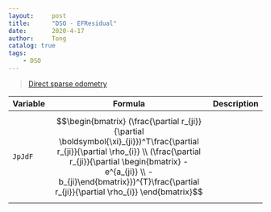 ```yaml
---
layout:     post
title:      "DSO - EFResidual"
date:       2020-4-17
author:     Tong
catalog: true
tags:
    - DSO
---
```


> [Direct sparse odometry](https://vision.in.tum.de/research/vslam/dso)

| Variable | Formula | Description
| - | - | -|
| `JpJdF` | $$\begin{bmatrix} (\frac{\partial r_{ji}}{\partial \boldsymbol{\xi}_{ji}})^T\frac{\partial r_{ji}}{\partial \rho_{i}} \\ (\frac{\partial r_{ji}}{\partial \begin{bmatrix} -e^{a_{ji}} \\ -b_{ji}\end{bmatrix}})^{T}\frac{\partial r_{ji}}{\partial \rho_{i}} \end{bmatrix}$$ | |